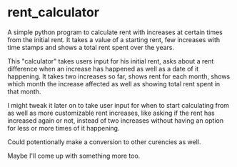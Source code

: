 # rent_calculator
A simple python program to calculate rent with increases at certain times from the initial rent. It takes a value of a starting rent, few increases with time stamps and shows a total rent spent over the years.



This "calculator" takes users input for his initial rent, asks about a rent difference when an increase has happened as well as a date of it happening.
It takes two increases so far, shows rent for each month, shows which month the increase affected as well as showing total rent spent in that month.

I might tweak it later on to take user input for when to start calculating from as well as more customizable rent increases, like asking if the rent has
increased again or not, instead of two increases without having an option for less or more times of it happening. 

Could potentionally make a conversion to other curencies as well.

Maybe I'll come up with something more too.
